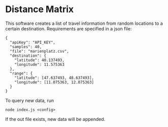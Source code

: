 # Distance Matrix

This software creates a list of travel information from random locations to a certain destination. Requirements are specified in a json file:

    {
      "apiKey": "API_KEY",
      "samples": 40,
      "file": "marienplatz.csv",
      "destination": {
        "latitude": 48.137493,
        "longitude": 11.575363
      },
      "range": {
        "latitude": [47.637493, 48.637493],
        "longitude": [11.075363, 12.075363]
      }
    }

To query new data, run

    node index.js <config>

If the out file exists, new data will be appended.
